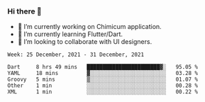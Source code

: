 ### Hi there 👋

<!--
**devcat37/devcat37** is a ✨ _special_ ✨ repository because its `README.md` (this file) appears on your GitHub profile.-->


- 🔭 I’m currently working on Chimicum application.
- 🌱 I’m currently learning Flutter/Dart.
- 👯 I’m looking to collaborate with UI designers.
<!-- - 🤔 I’m looking for help with ... -->

<!--START_SECTION:waka-->
```text
Week: 25 December, 2021 - 31 December, 2021

Dart     8 hrs 49 mins   ███████████████████████▓░   95.05 % 
YAML     18 mins         ▓░░░░░░░░░░░░░░░░░░░░░░░░   03.28 % 
Groovy   5 mins          ▒░░░░░░░░░░░░░░░░░░░░░░░░   01.07 % 
Other    1 min           ░░░░░░░░░░░░░░░░░░░░░░░░░   00.28 % 
XML      1 min           ░░░░░░░░░░░░░░░░░░░░░░░░░   00.22 % 
```
<!--END_SECTION:waka-->
